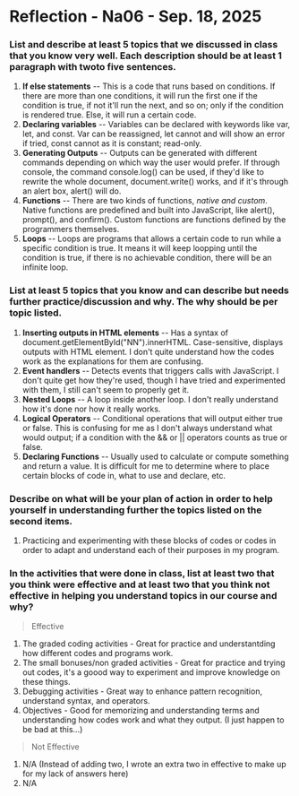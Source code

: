 # Reflection - Na06  - Sep. 18, 2025

### List and describe at least 5 topics that we discussed in class that you know very well. Each description should be at least 1 paragraph with twoto five sentences.
1. **If else statements** -- This is a code that runs based on conditions.  If there are more than one conditions, it will run the first one if the condition is true,  if not it'll run the next, and so on; only if the condition is rendered true. Else, it will run a certain code.
2. **Declaring variables** -- Variables can be declared with keywords like var, let, and const. Var can be reassigned, let cannot and will show an error if tried, const cannot as it is constant; read-only.
3. **Generating Outputs** -- Outputs can be generated with different commands depending on which way the user would prefer. If through console, the command console.log() can be used, if they'd like to rewrite the whole document, document.write() works, and if it's through an alert box, alert() will do.
4. **Functions** --  There are two kinds of functions, *native and custom*. Native functions are predefined and built into JavaScript, like alert(), prompt(), and confirm(). Custom functions are functions defined by the programmers themselves.
5. **Loops** -- Loops are programs that allows a certain code to run while a specific condition is true. It means it will keep loopping until the condition is true, if there is no achievable condition, there will be an infinite loop.

### List at least 5 topics that you know and can describe but needs further practice/discussion and why.  The why should be per topic listed.  
1. **Inserting outputs in HTML elements** -- Has a syntax of document.getElementById("NN").innerHTML. Case-sensitive, displays outputs with HTML element. I don't quite understand how the codes work as the explanations for them are confusing.
2. **Event handlers** -- Detects events that triggers calls with JavaScript. I don't quite get how they're used, though I have tried and experimented with them, I still can't seem to properly get it.
3. **Nested Loops** -- A loop inside another loop. I don't really understand how it's done nor how it really works.
4. **Logical Operators** -- Conditional operations that will output either true or false. This is confusing for me as I don't always understand what would output; if a condition with the && or || operators counts as true or false.
5. **Declaring Functions** -- Usually used to calculate or compute something and return a value. It is difficult for me to determine where to place certain blocks of code in, what to use and declare, etc.

### Describe on what will be your plan of action in order to help yourself in understanding further the topics listed on the second items.
1. Practicing and experimenting with these blocks of codes or codes in order to adapt and understand each of their purposes in my program.

### In the activities that were done in class, list at least two that you think were effective and at least two that you think not effective in helping you understand topics in our course and why?

> Effective 
1. The graded coding activities - Great for practice and understantding how different codes and programs work.
2. The small bonuses/non graded activities - Great for practice and trying out codes, it's a goood way to experiment and improve knowledge on these things.
3. Debugging activities - Great way to enhance pattern recognition, understand syntax, and operators.
4. Objectives  - Good for memorizing and understanding terms and understanding how codes work and what they output. (I just happen to be bad at this...)

> Not Effective
1. N/A (Instead of adding two, I wrote an extra two in effective to make up for my lack of answers here)
2. N/A